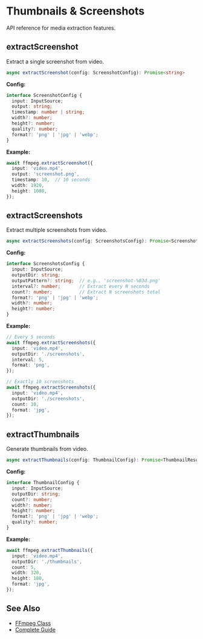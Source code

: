 # Thumbnails & Screenshots

API reference for media extraction features.

## extractScreenshot

Extract a single screenshot from video.

```typescript
async extractScreenshot(config: ScreenshotConfig): Promise<string>
```

**Config:**

```typescript
interface ScreenshotConfig {
  input: InputSource;
  output: string;
  timestamp: number | string;
  width?: number;
  height?: number;
  quality?: number;
  format?: 'png' | 'jpg' | 'webp';
}
```

**Example:**

```typescript
await ffmpeg.extractScreenshot({
  input: 'video.mp4',
  output: 'screenshot.png',
  timestamp: 10,  // 10 seconds
  width: 1920,
  height: 1080,
});
```

## extractScreenshots

Extract multiple screenshots from video.

```typescript
async extractScreenshots(config: ScreenshotsConfig): Promise<ScreenshotResult>
```

**Config:**

```typescript
interface ScreenshotsConfig {
  input: InputSource;
  outputDir: string;
  outputPattern?: string;  // e.g., 'screenshot-%03d.png'
  interval?: number;       // Extract every N seconds
  count?: number;          // Extract N screenshots total
  format?: 'png' | 'jpg' | 'webp';
  width?: number;
  height?: number;
}
```

**Example:**

```typescript
// Every 5 seconds
await ffmpeg.extractScreenshots({
  input: 'video.mp4',
  outputDir: './screenshots',
  interval: 5,
  format: 'png',
});

// Exactly 10 screenshots
await ffmpeg.extractScreenshots({
  input: 'video.mp4',
  outputDir: './screenshots',
  count: 10,
  format: 'jpg',
});
```

## extractThumbnails

Generate thumbnails from video.

```typescript
async extractThumbnails(config: ThumbnailConfig): Promise<ThumbnailResult>
```

**Config:**

```typescript
interface ThumbnailConfig {
  input: InputSource;
  outputDir: string;
  count?: number;
  width?: number;
  height?: number;
  format?: 'png' | 'jpg' | 'webp';
  quality?: number;
}
```

**Example:**

```typescript
await ffmpeg.extractThumbnails({
  input: 'video.mp4',
  outputDir: './thumbnails',
  count: 5,
  width: 320,
  height: 180,
  format: 'jpg',
});
```

## See Also

- [FFmpeg Class](/api/ffmpeg-class)
- [Complete Guide](/THUMBNAILS_TRAILERS)

